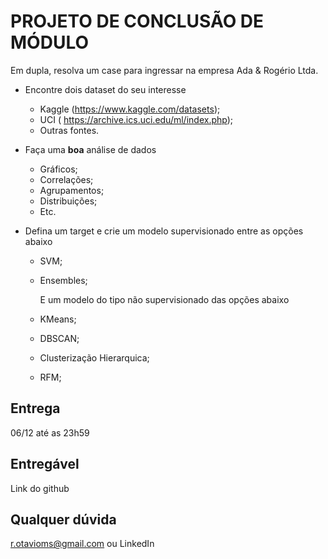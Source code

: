 # PROJETO DE CONCLUSÃO DE MÓDULO

Em dupla, resolva um case para ingressar na empresa Ada & Rogério Ltda.

- Encontre dois dataset do seu interesse
  - Kaggle (<https://www.kaggle.com/datasets>);
  - UCI ( <https://archive.ics.uci.edu/ml/index.php>);
  - Outras fontes.

- Faça uma **boa** análise de dados
  - Gráficos;
  - Correlações;
  - Agrupamentos;
  - Distribuições;
  - Etc.

- Defina um target e crie um modelo supervisionado entre as opções abaixo
  - SVM;
  - Ensembles;

    E um modelo do tipo não supervisionado das opções abaixo

  - KMeans;
  - DBSCAN;
  - Clusterização Hierarquica;
  - RFM;

## Entrega

06/12 até as 23h59

## Entregável

Link do github

## Qualquer dúvida

<r.otavioms@gmail.com> ou LinkedIn
